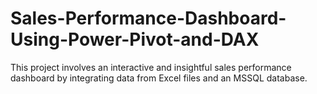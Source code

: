 # Sales-Performance-Dashboard-Using-Power-Pivot-and-DAX
This project involves an interactive and insightful sales performance dashboard by integrating data from Excel files and an MSSQL database.
